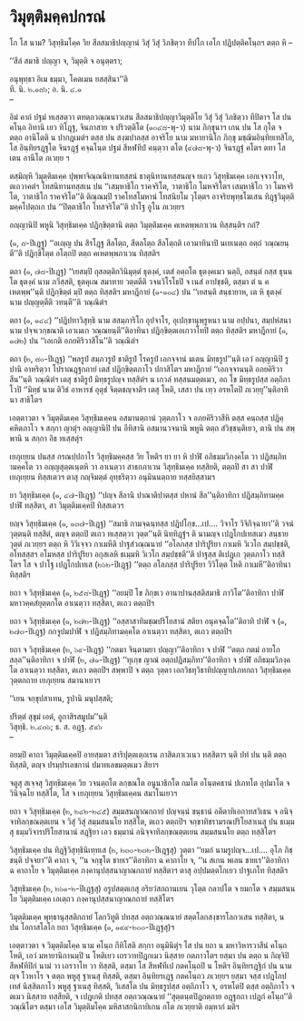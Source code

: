 <h1>วิมุตฺติมคฺคปกรณํ</h1>
<p>โก โส  นาม? วิสุทฺธิมโคฺค วิย สีลสมาธิปญฺญานํ วิสุํ วิสุํ วิภชิตฺวา ทีปโก เอโก ปฎิปตฺติคโนฺถฯ ตตฺถ หิ –</p>


<p>
‘‘สีลํ สมาธิ ปญฺญา จ, วิมุตฺติ จ อนุตฺตรา;  
  
อนุพุทฺธา อิเม ธมฺมา, โคตเมน ยสสฺสินา’’ติ  
ที. นิ. ๒.๑๘๖; อ. นิ. ๔.๑  
–  
</p>
  
<p>อิมํ  คาถํ ปฐมํ ทเสฺสตฺวา ตทตฺถวณฺณนาวเสน สีลสมาธิปญฺญาวิมุตฺติโย วิสุํ วิสุํ วิภชิตฺวา ทีปิตาฯ โส ปน คโนฺถ อิทานิ เยว ทิโฎฺฐ, จินภาสาย จ ปริวตฺติโต (๑๐๔๘-พุ-ว)  นาม ภิกฺขุนาฯ เกน ปน โส กุโต จ ตตฺถ อานีโตติ น ปากฎเมตํฯ ตสฺส ปน สงฺฆปาลสฺส อาจริโย  นาม มหายานิโก ภิกฺขุ มชฺฌิมอินฺทิยเทสิโก, โส อินฺทิยรฎฺฐโต จินรฎฺฐํ คจฺฉโนฺต ปฐมํ สีหฬทีปํ คนฺตฺวา ตโต (๙๗๘-พุ-ว) จินรฎฺฐํ คโตฯ ตทา โส เตน อานีโต ภเวยฺย ฯ</p>


<p>ตสฺมิญฺหิ วิมุตฺติมเคฺค ปุพฺพาจิณฺณนิทานทสฺสนํ ธาตุนิทานทสฺสนญฺจ ยเถว วิสุทฺธิมเคฺค เอกเจฺจวาโท, ตเถวาคตํฯ โทสนิทานทสฺสเน ปน ‘‘เสมฺหาธิโก ราคจริโต,  วาตาธิโก โมหจริโตฯ เสมฺหาธิโก วา โมหจริโต, วาตาธิโก ราคจริโต’’ติ ติณฺณมฺปิ ราคโทสโมหานํ โทสนิยโม วุโตฺตฯ อาจริยพุทฺธโฆเสน ทิฎฺฐวิมุตฺติมคฺคโปตฺถเก ปน ‘‘ปิตฺตาธิโก โทสจริโต’’ติ ปาโฐ อูโน ภเวยฺยฯ</p>


<p>อญฺญานิปิ พหูนิ วิสุทฺธิมเคฺค ปฎิกฺขิตฺตานิ ตตฺถ วิมุตฺติมเคฺค คเหตพฺพภาเวน ทิสฺสนฺติฯ กถํ?</p>


<p> (๑, ๘-ปิเฎฺฐ) ‘‘อเญฺญ ปน สิรโฎฺฐ สีลโตฺถ, สีตลโตฺถ สีลโตฺถติ เอวมาทินาปิ นเยเนตฺถ อตฺถํ วณฺณยนฺตี’’ติ ปฎิกฺขิโตฺต อโตฺถปิ ตตฺถ คเหตพฺพภาเวน ทิสฺสติฯ</p>


<p>ตถา  (๑, ๗๘-ปิเฎฺฐ) ‘‘เยสมฺปิ กุสลตฺติกวินิมุตฺตํ ธุตงฺคํ, เตสํ อตฺถโต ธุตงฺคเมว นตฺถิ, อสนฺตํ กสฺส ธุนนโต ธุตงฺคํ นาม ภวิสฺสติ, ธุตคุเณ สมาทาย วตฺตตีติ วจนวิโรโธปิ จ เนสํ อาปชฺชติ, ตสฺมา ตํ น คเหตพฺพ’’นฺติ ปฎิกฺขิตฺตํ มฺปิ ตตฺถ ทิสฺสติฯ มหาฎีกายํ (๑-๑๐๔) ปน ‘‘เยสนฺติ  สนฺธายาห, เต หิ ธุตงฺคํ นาม ปญฺญตฺตีติ วทนฺตี’’ติ วณฺณิตํฯ</p>


<p>ตถา  (๑, ๑๔๔) ‘‘ปฎิปทาวิสุทฺธิ นาม สสมฺภาริโก อุปจาโร, อุเปกฺขานุพฺรูหนา นาม อปฺปนา, สมฺปหํสนา นาม  ปจฺจเวกฺขณาติ เอวเมเก วณฺณยนฺตี’’ติอาทินา ปฎิกฺขิตฺตเอเกวาโทปิ ตตฺถ ทิสฺสติฯ มหาฎีกายํ (๑, ๑๗๒) ปน ‘‘เอเกติ อภยคิริวาสิโน’’ติ วณฺณิตํฯ</p>


<p>ตถา  (๒, ๘๐-ปิเฎฺฐ) ‘‘พลรูปํ สมฺภวรูปํ ชาติรูปํ โรครูปํ เอกจฺจานํ มเตน มิทฺธรูป’’นฺติ เอวํ อญฺญานิปิ รูปานิ อาหริตฺวา โปราณฎฺฐกถายํ เตสํ ปฎิกฺขิตฺตภาโว ปกาสิโตฯ มหาฎีกายํ ‘‘เอกจฺจานนฺติ อภยคิริวาสีน’’นฺติ วณฺณิตํฯ เตสุ ชาติรูปํ มิทฺธรูปญฺจ  ทสฺสิตํฯ น เกวลํ ทสฺสนมตฺตเมว, อถ โข มิทฺธรูปสฺส อตฺถิภาโวปิ ‘‘มิทฺธํ นาม ติวิธํ อาหารชํ อุตุชํ จิตฺตชญฺจาติฯ เตสุ  โหติ, เสสา ปน เทฺว อรหโตปิ ภเวยฺยุ’’นฺติอาทินา สาธิโตฯ</p>


<p>เอตฺตาวตา จ วิมุตฺติมเคฺค วิสุทฺธิมเคฺคน อสมานตฺถานํ วุตฺตภาโว จ อภยคิริวาสีหิ ตสฺส คนฺถสฺส ปฎิคฺคหิตภาโว จ สกฺกา ญาตุํฯ อญฺญานิปิ ปน อีทิสานิ อสมานวจนานิ พหูนิ ตตฺถ สํวิชฺชนฺติเยว, ตานิ ปน สพฺพานิ น สกฺกา อิธ ทเสฺสตุํฯ</p>


<p>เยภุเยฺยน ปนสฺส กรณปฺปกาโร วิสุทฺธิมคฺคสฺส วิย โหติฯ ยา ยา หิ ปาฬิ อภิธมฺมวิภงฺคโต วา ปฎิสมฺภิทามคฺคโต วา อญฺญสุตฺตเนฺตหิ วา อาเนตฺวา สาธกภาเวน วิสุทฺธิมเคฺค ทสฺสิยติ, ตตฺถปิ สา สา ปาฬิ เยภุเยฺยน ทิสฺสเตวฯ ตาสุ กญฺจิมตฺตํ อุทฺธริตฺวา อนุมินนตฺถาย ทสฺสยิสฺสามฯ</p>


<p>ยา วิสุทฺธิมเคฺค (๑, ๔๗-ปิเฎฺฐ) ‘‘ปญฺจ สีลานิ ปาณาติปาตสฺส ปหานํ สีล’’นฺติอาทิกา ปฎิสมฺภิทามคฺคปาฬิ ทสฺสิตา, สา วิมุตฺติมเคฺคปิ ทิสฺสเตวฯ</p>


<p>ยญฺจ วิสุทฺธิมเคฺค (๑, ๑๓๗-ปิเฎฺฐ) ‘‘สมาธิ กามจฺฉนฺทสฺส ปฎิปโกฺข…เป.… วิจาโร วิจิกิจฺฉายา’’ติ วจนํ  วุตฺตนฺติ ทสฺสิตํ, ตญฺจ ตตฺถปิ ตเถว ทเสฺสตฺวา  วุตฺต’’นฺติ นิทฺทิฎฺฐํฯ ติ นามญฺจ เปฎโกปเทสเมว สนฺธาย วุตฺตํ ภเวยฺยฯ ตตฺถ หิ วิวิเจฺจว กาเมหีติ ปาฐสํวณฺณนายํ ‘‘อโลภสฺส ปาริปูริยา กาเมหิ วิเวโก สมฺปชฺชติ, อโทสสฺสฯ อโมหสฺส ปาริปูริยา อกุสเลหิ ธเมฺมหิ วิเวโก  สมฺปชฺชตี’’ติ ปาฐสฺส ติเปฎเก วุตฺตภาโว ทสฺสิโตฯ โส จ ปาโฐ เปฎโกปเทเส (๒๖๒-ปิเฎฺฐ) ‘‘ตตฺถ อโลภสฺส ปาริปูริยา วิวิโตฺต โหติ กาเมหี’’ติอาทินา ทิสฺสติฯ</p>


<p>ยถา จ วิสุทฺธิมเคฺค (๑, ๒๕๘-ปิเฎฺฐ) ‘‘อยมฺปิ โข ภิกฺขเว อานาปานสฺสติสมาธิ ภาวิโต’’ติอาทิกา ปาฬิ มหาวคฺคสํยุตฺตกโต อาเนตฺวา ทสฺสิตา, ตเถว ตตฺถปิฯ</p>


<p>ยถา จ วิสุทฺธิมเคฺค (๑, ๒๗๒-ปิเฎฺฐ) ‘‘อสฺสาสาทิมชฺฌปริโยสานํ สติยา อนุคจฺฉโต’’ติอาทิ ปาฬิ จ (๑, ๒๗๓-ปิเฎฺฐ) กกจูปมปาฬิ จ ปฎิสมฺภิทามคฺคโต อาเนตฺวา ทสฺสิตา, ตเถว ตตฺถปิฯ</p>


<p>ยถา จ วิสุทฺธิมเคฺค (๒, ๖๙-ปิเฎฺฐ) ‘‘กตมา จินฺตามยา ปญฺญา’’ติอาทิกา จ ปาฬิ ‘‘ตตฺถ กตมํ อายโกสลฺล’’นฺติอาทิกา จ ปาฬิ (๒, ๗๑-ปิเฎฺฐ) ‘‘ทุเกฺข ญาณํ อตฺถปฎิสมฺภิทา’’ติอาทิกา จ ปาฬิ อภิธมฺมวิภงฺคโต อาเนตฺวา ทสฺสิตา, ตเถว ตตฺถปิฯ สพฺพาปิ จ ตตฺถ วุตฺตา เอกวิธทุวิธาทิปญฺญาปเภทกถา วิสุทฺธิมเคฺค วุตฺตกถาย เยภุเยฺยน สมานาเยวฯ</p>


<p>
‘‘เยน จกฺขุปสาเทน, รูปานิ มนุปสฺสติ;  
  
ปริตฺตํ สุขุมํ เอตํ, อูกาสิรสมูปม’’นฺติ  
วิสุทฺธิ. ๒.๔๓๖; ธ. ส. อฎฺฐ. ๕๙๖  
–  
</p>
  
<p>อยมฺปิ คาถา วิมุตฺติมเคฺคปิ อายสฺมตา สาริปุตฺตเตฺถเรน ภาสิตภาเวเนว ทสฺสิตาฯ นฺติ ปทํ ปน นฺติ ตตฺถ ทิสฺสติ, ตญฺจ ปรมฺปรเลขกานํ ปมาทเลขมตฺตเมว สิยาฯ</p>


<p>จตูสุ สเจฺจสุ วิสุทฺธิมเคฺค วิย วจนตฺถโต ลกฺขณโต อนูนาธิกโต กมโต อโนฺตคธานํ ปเภทโต อุปมาโต จ วินิจฺฉโย ทสฺสิโต, โส จ เยภุเยฺยน วิสุทฺธิมเคฺคน  สมาโนเยวฯ</p>


<p>ยถา จ วิสุทฺธิมเคฺค (๒, ๒๔๒-๒๔๕) สมฺมสนญาณกถายํ ปญฺจนฺนํ ขนฺธานํ อตีตาทิเอกาทสวิเธน จ อนิจฺจาทิลกฺขณตฺตเยน จ วิสุํ วิสุํ สมฺมสนนโย ทสฺสิโต, ตเถว ตตฺถปิฯ จกฺขาทิชรามรณปริโยสาเนสุ ปน ธเมฺมสุ ธมฺมวิจารปริโยสานานํ สฎฺฐิยา เอว ธมฺมานํ อนิจฺจาทิลกฺขณตฺตเยน สมฺมสนนโย ตตฺถ ทสฺสิโตฯ</p>


<p>วิสุทฺธิมเคฺค  ปน ทิฎฺฐิวิสุทฺธินิเทฺทเส (๒, ๒๓๐-๒๓๒-ปิเฎฺฐสุ) วุตฺตา ‘‘ยมกํ นามรูปญฺจ…เป.… อุโภ ภิชฺชนฺติ ปจฺจยา’’ติ คาถา จ, ‘‘น จกฺขุโต ชายเร’’ติอาทิกา ฉ คาถาโย จ, ‘‘น สเกน พเลน ชายเร’’ติอาทิกา ฉ คาถาโย จ วิมุตฺติมเคฺค ภงฺคานุปสฺสนาญาณกถายํ ทสฺสิตาฯ ตาสุ อปฺปมตฺตโกเยว ปาฐเภโท ทิสฺสติฯ</p>


<p>วิสุทฺธิมเคฺค (๒, ๒๖๑-๒-ปิเฎฺฐสุ) อรูปสตฺตเกสุ อริยวํสกถานเยน วุโตฺต กลาปโต จ ยมกโต จ สมฺมสนนโย วิมุตฺติมเคฺค เอเตฺถว ภงฺคานุปสฺสนาญาณกถายํ ทสฺสิโตฯ</p>


<p>วิมุตฺติมเคฺค พุทฺธานุสฺสติกถายํ โลกวิทูติ ปทสฺส อตฺถวณฺณนายํ สตฺตโลกสงฺขารโลกวเสน  ทสฺสิตา, น ปน โอกาสโลโก ยถา วิสุทฺธิมเคฺค (๑, ๑๙๙-๒๐๐-ปิเฎฺฐสุ)ฯ</p>


<p>เอตฺตาวตา จ วิมุตฺติมโคฺค นาม คโนฺถ กีทิโสติ สกฺกา อนุมินิตุํฯ โส ปน ยถา น มหาวิหารวาสีนํ คโนฺถ โหติ, เอวํ มหายานิกานมฺปิ น โหติเยว เถรวาทปิฎกเมว นิสฺสาย กตภาวโตฯ ยสฺมา ปน ตตฺถ น กิญฺจิปิ สีหฬทีปิกํ นามํ วา เถรวาโท วา ทิสฺสติ, ตสฺมา โส สีหฬทีเป กตคโนฺถปิ น โหติฯ อินฺทิยรฎฺฐิกํ ปน นามญฺจ โวหาโร จ ตตฺถ พหูสุ ฐาเนสุ ทิสฺสติ, ตสฺมา อินฺทิยรเฎฺฐ กตคโนฺถว ภเวยฺยฯ ยสฺมา จสฺส เปฎโกปเทสํ นิสฺสิตภาโว พหูสุ ฐาเนสุ ทิสฺสติ, วิเสสโต ปน มิทฺธรูปสฺส อตฺถิภาโว จ, อรหโตปิ ตสฺส อตฺถิภาโว จ ตเมว นิสฺสาย ทสฺสียติ,  จ เปฎเกติ ปทสฺส  อตฺถวณฺณนายํ ‘‘สุตฺตนฺตปิฎกตฺถาย อฎฺฐกถา เปฎกํ  คโนฺถ’’ติ วณฺณิโตฯ ตสฺมา เอโส วิมุตฺติมโคฺค มหิสาสกนิกายิเกน กโต ภเวยฺยาติ อมฺหากํ มติฯ</p>





